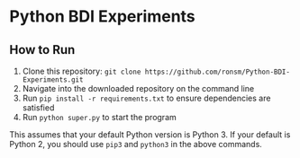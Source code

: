 # Python BDI Experiments

## How to Run

1. Clone this repository: ```git clone https://github.com/ronsm/Python-BDI-Experiments.git```
2. Navigate into the downloaded repository on the command line
3. Run ```pip install -r requirements.txt``` to ensure dependencies are satisfied
4. Run ```python super.py``` to start the program

This assumes that your default Python version is Python 3. If your default is Python 2, you should use ```pip3``` and ```python3``` in the above commands.